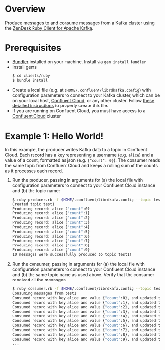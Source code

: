 # Overview

Produce messages to and consume messages from a Kafka cluster using the [ ZenDesk Ruby Client for Apache Kafka](https://github.com/zendesk/ruby-kafka).
# Prerequisites

* [Bundler](https://bundler.io/) installed on your machine. Install via `gem install bundler`
* Install gems
    ```bash
    $ cd clients/ruby
    $ bundle install
    ```
* Create a local file (e.g. at `$HOME/.confluent/librdkafka.config`) with configuration parameters to connect to your Kafka cluster, which can be on your local host, [Confluent Cloud](https://www.confluent.io/confluent-cloud/?utm_source=github&utm_medium=demo&utm_campaign=ch.examples_type.community_content.clients-ccloud), or any other cluster.  Follow [these detailed instructions](https://github.com/confluentinc/configuration-templates/tree/master/README.md) to properly create this file. 
* If you are running on Confluent Cloud, you must have access to a [Confluent Cloud](https://www.confluent.io/confluent-cloud/?utm_source=github&utm_medium=demo&utm_campaign=ch.examples_type.community_content.clients-ccloud) cluster

# Example 1: Hello World!

In this example, the producer writes Kafka data to a topic in Confluent Cloud. 
Each record has a key representing a username (e.g. `alice`) and a value of a count, formatted as json (e.g. `{"count": 0}`).
The consumer reads the same topic from Confluent Cloud and keeps a rolling sum of the counts as it processes each record.

1. Run the producer, passing in arguments for (a) the local file with configuration parameters to connect to your Confluent Cloud instance and (b) the topic name:
    ```bash
    $ ruby producer.rb -f $HOME/.confluent/librdkafa.config --topic test1
    Created topic test1
    Producing record: alice	{"count":0}
    Producing record: alice	{"count":1}
    Producing record: alice	{"count":2}
    Producing record: alice	{"count":3}
    Producing record: alice	{"count":4}
    Producing record: alice	{"count":5}
    Producing record: alice	{"count":6}
    Producing record: alice	{"count":7}
    Producing record: alice	{"count":8}
    Producing record: alice	{"count":9}
    10 messages were successfully produced to topic test1!
    ```

2. Run the consumer, passing in arguments for (a) the local file with configuration parameters to connect to your Confluent Cloud instance and (b) the same topic name as used above. Verify that the consumer received all the messages:
    ```bash
    $ ruby consumer.rb -f $HOME/.confluent/librdkafa.config --topic test1
    Consuming messages from test1
    Consumed record with key alice and value {"count":0}, and updated total count 0
    Consumed record with key alice and value {"count":1}, and updated total count 1
    Consumed record with key alice and value {"count":2}, and updated total count 3
    Consumed record with key alice and value {"count":3}, and updated total count 6
    Consumed record with key alice and value {"count":4}, and updated total count 10
    Consumed record with key alice and value {"count":5}, and updated total count 15
    Consumed record with key alice and value {"count":6}, and updated total count 21
    Consumed record with key alice and value {"count":7}, and updated total count 28
    Consumed record with key alice and value {"count":8}, and updated total count 36
    Consumed record with key alice and value {"count":9}, and updated total count 45
    ...
    ```
